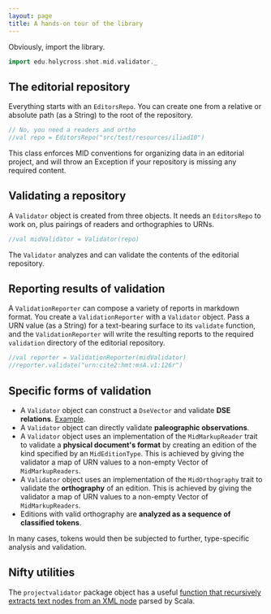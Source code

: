 ```yaml
---
layout: page
title: A hands-on tour of the library
---
```


Obviously, import the library.

```scala
import edu.holycross.shot.mid.validator._
```



## The editorial repository


Everything starts with an `EditorsRepo`.  You can create one from a relative or absolute path (as a String) to the root of the repository.

```scala
// No, you need a readers and ortho
//val repo = EditorsRepo("src/test/resources/iliad10")
```

This class enforces MID conventions for organizing data in an editorial project, and will throw an Exception if your repository is missing any required content.


## Validating a repository

A `Validator` object is created from three objects.  It needs an `EditorsRepo` to work on, plus pairings of readers and orthographies to URNs.

```scala
//val midValidator = Validator(repo)
```

The `Validator` analyzes and can validate the contents of the editorial repository.


## Reporting results of validation

A `ValidationReporter` can compose a variety of reports in markdown format.  You create a `ValidationReporter` with a `Validator` object. Pass a URN value (as a String) for a text-bearing surface to its `validate` function, and the `ValidationReporter` will write the resulting reports to the required `validation` directory of the editorial repository.


```scala
//val reporter = ValidationReporter(midValidator)
//reporter.validate("urn:cite2:hmt:msA.v1:126r")
```



##  Specific forms of validation




-  A `Validator` object can construct a `DseVector` and validate **DSE relations**.  [Example](dse).
-  A `Validator` object can directly validate **paleographic observations**.
-  A `Validator` object uses an implementation of the `MidMarkupReader` trait to validate a **physical document's format** by creating an edition of the kind  specified by an `MidEditionType`.  This is achieved by giving the validator a map of URN values to a non-empty Vector of `MidMarkupReaders`.
-  A `Validator` object uses an implementation of the `MidOrthography` trait to validate the **orthography** of an edition.  This is achieved by giving the validator a map of URN values to a non-empty Vector of `MidMarkupReaders`.
-  Editions with valid orthography are **analyzed as a sequence of classified tokens**.

In many cases, tokens would then be subjected to further, type-specific analysis and validation.

## Nifty utilities

The `projectvalidator` package object has a useful [function that recursively extracts text nodes from an XML node](utils) parsed by Scala.
